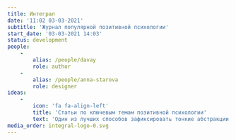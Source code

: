 ```yaml
---
title: Интеграл
date: '11:02 03-03-2021'
subtitle: 'Журнал популярной позитивной психологии'
start_date: '03-03-2021 14:03'
status: development
people:
    -
        alias: /people/davay
        role: author
    -
        alias: /people/anna-starova
        role: designer
ideas:
    -
        icon: 'fa fa-align-left'
        title: 'Статьи по ключевым темам позитивной психологии'
        text: 'Один из лучших способов зафиксировать тонкие абстракции — текст с иллюстрациями.'
media_order: integral-logo-0.svg
---
```


